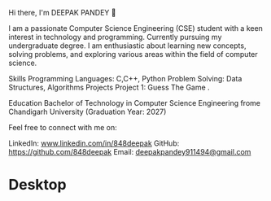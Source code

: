 Hi there, I'm DEEPAK PANDEY 👋

I am a passionate Computer Science Engineering (CSE) student 
with a keen interest in technology and programming.
Currently pursuing my undergraduate degree. 
I am enthusiastic about learning new concepts, solving problems, 
and exploring various areas within the field of computer science.

Skills
Programming Languages: C,C++, Python
Problem Solving: Data Structures, Algorithms
Projects
Project 1: Guess The Game .


Education
Bachelor of Technology in Computer Science Engineering
frome Chandigarh University (Graduation Year: 2027)

Feel free to connect with me on:

LinkedIn: www.linkedin.com/in/848deepak
GitHub: https://github.com/848deepak
Email: deepakpandey911494@gmail.com

<!---
848deepak/848deepak is a ✨ special ✨ repository because its `README.md` (this file) appears on your GitHub profile.
You can click the Preview link to take a look at your changes.
--->
# Desktop
